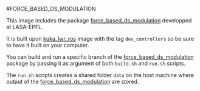 #FORCE_BASED_DS_MODULATION

This image includes the package [force_based_ds_modulation](https://github.com/epfl-lasa/force_based_ds_modulation) developped at LASA-EPFL.

It is built upon [kuka_lwr_ros](../kuka_lwr_ros) image with the tag `dev_controllers` so be sure to have it built on your computer.

You can build and run a specific branch of the [force_based_ds_modulation](https://github.com/epfl-lasa/force_based_ds_modulation) package by passing it as argument of both `build.sh` and `run.sh` scripts.

The `run.sh` scripts creates a shared folder `data` on the host machine where output of the [force_based_ds_modulation](https://github.com/epfl-lasa/force_based_ds_modulation) are stored.